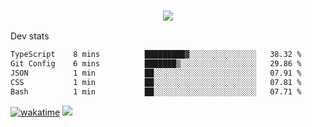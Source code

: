 <h3 align="center">
  <a href="https://github.com/spoopy2023">
      <img src="https://github-profile-trophy.vercel.app/?username=Spoopy2023&no-bg=true&no-frame=true">
  </a>
</h3>

Dev stats
<!--START_SECTION:waka-->

```txt
TypeScript    8 mins          █████████▓░░░░░░░░░░░░░░░   38.32 %
Git Config    6 mins          ███████▒░░░░░░░░░░░░░░░░░   29.86 %
JSON          1 min           ██░░░░░░░░░░░░░░░░░░░░░░░   07.91 %
CSS           1 min           ██░░░░░░░░░░░░░░░░░░░░░░░   07.81 %
Bash          1 min           ██░░░░░░░░░░░░░░░░░░░░░░░   07.71 %
```

<!--END_SECTION:waka-->
[![wakatime](https://wakatime.com/badge/user/018ece4c-ff65-47b1-86a2-26e4e720c978.svg)](https://wakatime.com/@mac_g)
<img src="https://camo.githubusercontent.com/935c1e1091fb0ce9d975d06263ed4bc014721cd7e52b557f59b07c85da01afe3/68747470733a2f2f6b6f6d617265762e636f6d2f67687076632f3f757365726e616d653d5843726166744d616e3532266c6162656c3d566965777326636f6c6f723d626c7565267374796c653d706c6173746963">
